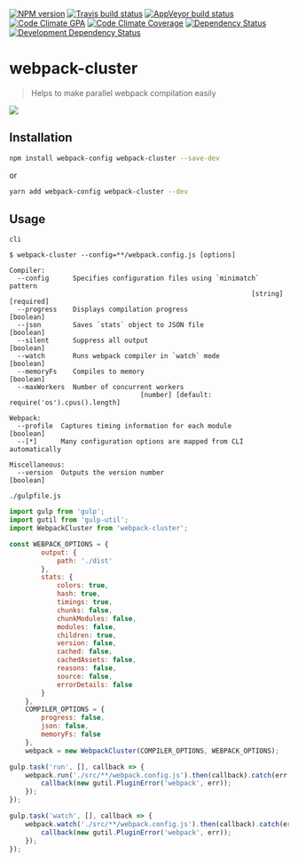 [![NPM version](http://img.shields.io/npm/v/webpack-cluster.svg?style=flat-square)](https://www.npmjs.org/package/webpack-cluster)
[![Travis build status](http://img.shields.io/travis/Fitbit/webpack-cluster/master.svg?style=flat-square)](https://travis-ci.org/Fitbit/webpack-cluster)
[![AppVeyor build status](https://img.shields.io/appveyor/ci/mdreizin/webpack-cluster/master.svg?style=flat-square)](https://ci.appveyor.com/project/mdreizin/webpack-cluster/branch/master)
[![Code Climate GPA](https://img.shields.io/codeclimate/github/Fitbit/webpack-cluster.svg?style=flat-square)](https://codeclimate.com/github/Fitbit/webpack-cluster)
[![Code Climate Coverage](https://img.shields.io/codeclimate/coverage/github/Fitbit/webpack-cluster.svg?style=flat-square)](https://codeclimate.com/github/Fitbit/webpack-cluster)
[![Dependency Status](https://img.shields.io/david/Fitbit/webpack-cluster.svg?style=flat-square)](https://david-dm.org/Fitbit/webpack-cluster)
[![Development Dependency Status](https://img.shields.io/david/dev/Fitbit/webpack-cluster.svg?style=flat-square)](https://david-dm.org/Fitbit/webpack-cluster#info=devDependencies)

<a name="webpack-cluster"></a>
# webpack-cluster
> Helps to make parallel webpack compilation easily

![](https://raw.github.com/Fitbit/webpack-cluster/master/.gitdown/cli.gif)

<a name="webpack-cluster-installation"></a>
## Installation

```bash
npm install webpack-config webpack-cluster --save-dev
```

or

```bash
yarn add webpack-config webpack-cluster --dev
```

<a name="webpack-cluster-usage"></a>
## Usage

`cli`

```
$ webpack-cluster --config=**/webpack.config.js [options]

Compiler:
  --config      Specifies configuration files using `minimatch` pattern
                                                             [string] [required]
  --progress    Displays compilation progress                          [boolean]
  --json        Saves `stats` object to JSON file                      [boolean]
  --silent      Suppress all output                                    [boolean]
  --watch       Runs webpack compiler in `watch` mode                  [boolean]
  --memoryFs    Compiles to memory                                     [boolean]
  --maxWorkers  Number of concurrent workers
                                 [number] [default: require('os').cpus().length]

Webpack:
  --profile  Captures timing information for each module               [boolean]
  --[*]      Many configuration options are mapped from CLI automatically

Miscellaneous:
  --version  Outputs the version number                                [boolean]

```

`./gulpfile.js`

```javascript
import gulp from 'gulp';
import gutil from 'gulp-util';
import WebpackCluster from 'webpack-cluster';

const WEBPACK_OPTIONS = {
        output: {
            path: './dist'
        },
        stats: {
            colors: true,
            hash: true,
            timings: true,
            chunks: false,
            chunkModules: false,
            modules: false,
            children: true,
            version: false,
            cached: false,
            cachedAssets: false,
            reasons: false,
            source: false,
            errorDetails: false
        }
    },
    COMPILER_OPTIONS = {
        progress: false,
        json: false,
        memoryFs: false
    },
    webpack = new WebpackCluster(COMPILER_OPTIONS, WEBPACK_OPTIONS);

gulp.task('run', [], callback => {
    webpack.run('./src/**/webpack.config.js').then(callback).catch(err => {
        callback(new gutil.PluginError('webpack', err));
    });
});

gulp.task('watch', [], callback => {
    webpack.watch('./src/**/webpack.config.js').then(callback).catch(err => {
        callback(new gutil.PluginError('webpack', err));
    });
});

```
